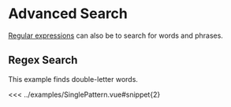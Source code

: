 # Advanced Search

[Regular expressions](https://developer.mozilla.org/en-US/docs/Web/JavaScript/Guide/Regular_expressions) can also be to search for words and phrases.

## Regex Search

This example finds double-letter words.

<<< ../examples/SinglePattern.vue#snippet{2}

<preview-container>
  <SinglePattern />
</preview-container>


<script setup>
import SinglePattern from '../examples/SinglePattern.vue';
</script>
